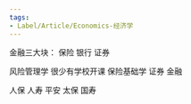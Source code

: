 ```yaml
---
tags:
- Label/Article/Economics-经济学
---
```


金融三大块：
保险
银行
证券

风险管理学 很少有学校开课
保险基础学
证券
金融

人保
人寿
平安
太保
国寿


